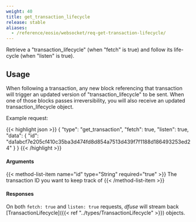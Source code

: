 ```yaml
---
weight: 40
title: get_transaction_lifecycle
release: stable
aliases:
  - /reference/eosio/websocket/req-get-transaction-lifecycle/
---
```


Retrieve a "transaction_lifecycle" (when "fetch" is true) and follow
its life-cycle (when "listen" is true).

## Usage

When following a transaction, any new block referencing that transaction
will trigger an updated version of "transaction_lifecycle" to be sent.
When one of those blocks passes irreversibility, you will also receive
an updated transaction_lifecycle object.

Example request:

{{< highlight json >}}
{
  "type": "get_transaction",
  "fetch": true,
  "listen": true,
  "data": {
    "id": "da1abcf7e205cf410c35ba3d474fd8d854a7513d439f7f1188d186493253ed24"
  }
}
{{< /highlight >}}

#### Arguments

{{< method-list-item name="id" type="String" required="true" >}}
  The transaction ID you want to keep track of
{{< /method-list-item >}}

#### Responses

On both `fetch: true` and `listen: true` requests, _dfuse_ will stream back [TransactionLifecycle]({{< ref "../types/TransactionLifecycle" >}}) objects.
